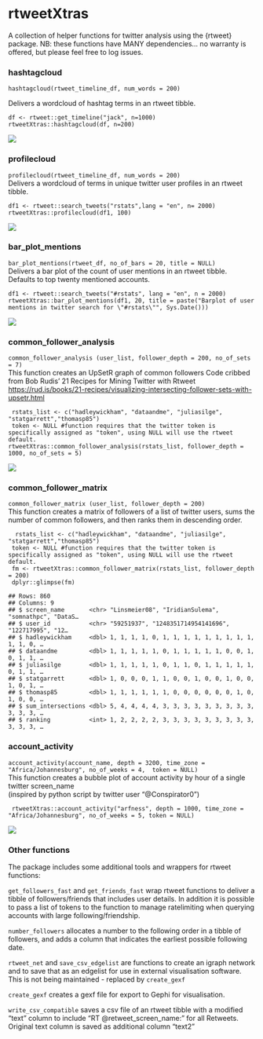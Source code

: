 rtweetXtras
===========

A collection of helper functions for twitter analysis using the {rtweet}
package. NB: these functions have MANY dependencies… no warranty is
offered, but please feel free to log issues.

### hashtagcloud

`hashtagcloud(rtweet_timeline_df, num_words = 200)`

Delivers a wordcloud of hashtag terms in an rtweet tibble.

    df <- rtweet::get_timeline("jack", n=1000)
    rtweetXtras::hashtagcloud(df, n=200)

![](readme_files/figure-markdown_strict/hashtagcloud-1.png)

### profilecloud

`profilecloud(rtweet_timeline_df, num_words = 200)`  
Delivers a wordcloud of terms in unique twitter user profiles in an
rtweet tibble.

    df1 <- rtweet::search_tweets("rstats",lang = "en", n= 2000)
    rtweetXtras::profilecloud(df1, 100)

![](readme_files/figure-markdown_strict/profilecloud-1.png)

### bar\_plot\_mentions

`bar_plot_mentions(rtweet_df, no_of_bars = 20, title = NULL)`  
Delivers a bar plot of the count of user mentions in an rtweet tibble.
Defaults to top twenty mentioned accounts.

    df1 <- rtweet::search_tweets("#rstats", lang = "en", n = 2000)
    rtweetXtras::bar_plot_mentions(df1, 20, title = paste("Barplot of user mentions in twitter search for \"#rstats\"", Sys.Date()))

![](readme_files/figure-markdown_strict/bar_plot_mentions-1.png)

### common\_follower\_analysis

`common_follower_analysis (user_list, follower_depth = 200, no_of_sets = 7)`  
This function creates an UpSetR graph of common followers Code cribbed
from Bob Rudis’ 21 Recipes for Mining Twitter with Rtweet
<a href="https://rud.is/books/21-recipes/visualizing-intersecting-follower-sets-with-upsetr.html" class="uri">https://rud.is/books/21-recipes/visualizing-intersecting-follower-sets-with-upsetr.html</a>

     rstats_list <- c("hadleywickham", "dataandme", "juliasilge", "statgarrett","thomasp85")
     token <- NULL #function requires that the twitter token is specifically assigned as "token", using NULL will use the rtweet default.
    rtweetXtras::common_follower_analysis(rstats_list, follower_depth = 1000, no_of_sets = 5)

![](readme_files/figure-markdown_strict/common_follower_analysis-1.png)

### common\_follower\_matrix

`common_follower_matrix (user_list, follower_depth = 200)`  
This function creates a matrix of followers of a list of twitter users,
sums the number of common followers, and then ranks them in descending
order.

      rstats_list <- c("hadleywickham", "dataandme", "juliasilge", "statgarrett","thomasp85")
     token <- NULL #function requires that the twitter token is specifically assigned as "token", using NULL will use the rtweet default.
     fm <- rtweetXtras::common_follower_matrix(rstats_list, follower_depth = 200)
     dplyr::glimpse(fm)

    ## Rows: 860
    ## Columns: 9
    ## $ screen_name       <chr> "Linsmeier08", "IridianSulema", "somnathpc", "DataS…
    ## $ user_id           <chr> "59251937", "1248351714954141696", "122717995", "12…
    ## $ hadleywickham     <dbl> 1, 1, 1, 1, 0, 1, 1, 1, 1, 1, 1, 1, 1, 1, 1, 1, 0, …
    ## $ dataandme         <dbl> 1, 1, 1, 1, 1, 0, 1, 1, 1, 1, 1, 0, 0, 1, 0, 1, 1, …
    ## $ juliasilge        <dbl> 1, 1, 1, 1, 1, 0, 1, 1, 0, 1, 1, 1, 1, 1, 0, 1, 1, …
    ## $ statgarrett       <dbl> 1, 0, 0, 0, 1, 1, 0, 0, 1, 0, 0, 1, 0, 0, 1, 0, 1, …
    ## $ thomasp85         <dbl> 1, 1, 1, 1, 1, 1, 0, 0, 0, 0, 0, 0, 1, 0, 1, 0, 0, …
    ## $ sum_intersections <dbl> 5, 4, 4, 4, 4, 3, 3, 3, 3, 3, 3, 3, 3, 3, 3, 3, 3, …
    ## $ ranking           <int> 1, 2, 2, 2, 2, 3, 3, 3, 3, 3, 3, 3, 3, 3, 3, 3, 3, …

### account\_activity

`account_activity(account_name, depth = 3200, time_zone = "Africa/Johannesburg", no_of_weeks = 4,  token = NULL)`  
This function creates a bubble plot of account activity by hour of a
single twitter screen\_name  
(inspired by python script by twitter user “@Conspirator0”)

     rtweetXtras::account_activity("arfness", depth = 1000, time_zone = "Africa/Johannesburg", no_of_weeks = 5, token = NULL)

![](readme_files/figure-markdown_strict/account_activity-1.png)

### Other functions

The package includes some additional tools and wrappers for rtweet
functions:

`get_followers_fast` and `get_friends_fast` wrap rtweet functions to
deliver a tibble of followers/friends that includes user details. In
addition it is possible to pass a list of tokens to the function to
manage ratelimiting when querying accounts with large
following/friendship.

`number_followers` allocates a number to the following order in a tibble
of followers, and adds a column that indicates the earliest possible
following date.

`rtweet_net` and `save_csv_edgelist` are functions to create an igraph
network and to save that as an edgelist for use in external
visualisation software. This is not being maintained - replaced by
`create_gexf`

`create_gexf` creates a gexf file for export to Gephi for visualisation.

`write_csv_compatible` saves a csv file of an rtweet tibble with a
modified “text” column to include “RT @retweet\_screen\_name:” for all
Retweets. Original text column is saved as additional column “text2”
